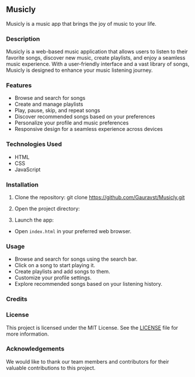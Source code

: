 ## Musicly

Musicly is a music app that brings the joy of music to your life.

### Description

Musicly is a web-based music application that allows users to listen to their favorite songs, discover new music, create playlists, and enjoy a seamless music experience. With a user-friendly interface and a vast library of songs, Musicly is designed to enhance your music listening journey.

### Features

- Browse and search for songs
- Create and manage playlists
- Play, pause, skip, and repeat songs
- Discover recommended songs based on your preferences
- Personalize your profile and music preferences
- Responsive design for a seamless experience across devices

### Technologies Used

- HTML
- CSS
- JavaScript

### Installation

1. Clone the repository:
git clone https://github.com/Gauravst/Musicly.git

2. Open the project directory:


3. Launch the app:

- Open `index.html` in your preferred web browser.

### Usage

- Browse and search for songs using the search bar.
- Click on a song to start playing it.
- Create playlists and add songs to them.
- Customize your profile settings.
- Explore recommended songs based on your listening history.

### Credits

<!-- - [Open-source music API](https://example-music-api.com) - Provides access to a vast music library.
- [Icons8](https://icons8.com) - Icons used in the app. -->

### License

This project is licensed under the MIT License. See the [LICENSE](LICENSE) file for more information.

### Acknowledgements

We would like to thank our team members and contributors for their valuable contributions to this project.
